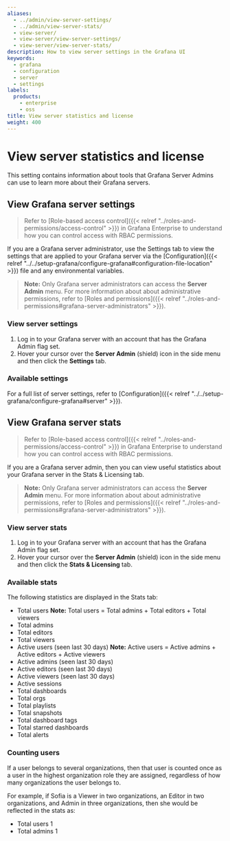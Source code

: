 ```yaml
---
aliases:
  - ../admin/view-server-settings/
  - ../admin/view-server-stats/
  - view-server/
  - view-server/view-server-settings/
  - view-server/view-server-stats/
description: How to view server settings in the Grafana UI
keywords:
  - grafana
  - configuration
  - server
  - settings
labels:
  products:
    - enterprise
    - oss
title: View server statistics and license
weight: 400
---
```


# View server statistics and license

This setting contains information about tools that Grafana Server Admins can use to learn more about their Grafana servers.

## View Grafana server settings

> Refer to [Role-based access control]({{< relref "../roles-and-permissions/access-control" >}}) in Grafana Enterprise to understand how you can control access with RBAC permissions.

If you are a Grafana server administrator, use the Settings tab to view the settings that are applied to your Grafana server via the [Configuration]({{< relref "../../setup-grafana/configure-grafana#configuration-file-location" >}}) file and any environmental variables.

> **Note:** Only Grafana server administrators can access the **Server Admin** menu. For more information about about administrative permissions, refer to [Roles and permissions]({{< relref "../roles-and-permissions#grafana-server-administrators" >}}).

### View server settings

1. Log in to your Grafana server with an account that has the Grafana Admin flag set.
1. Hover your cursor over the **Server Admin** (shield) icon in the side menu and then click the **Settings** tab.

### Available settings

For a full list of server settings, refer to [Configuration]({{< relref "../../setup-grafana/configure-grafana#server" >}}).

## View Grafana server stats

> Refer to [Role-based access control]({{< relref "../roles-and-permissions/access-control" >}}) in Grafana Enterprise to understand how you can control access with RBAC permissions.

If you are a Grafana server admin, then you can view useful statistics about your Grafana server in the Stats & Licensing tab.

> **Note:** Only Grafana server administrators can access the **Server Admin** menu. For more information about about administrative permissions, refer to [Roles and permissions]({{< relref "../roles-and-permissions#grafana-server-administrators" >}}).

### View server stats

1. Log in to your Grafana server with an account that has the Grafana Admin flag set.
1. Hover your cursor over the **Server Admin** (shield) icon in the side menu and then click the **Stats & Licensing** tab.

### Available stats

The following statistics are displayed in the Stats tab:

- Total users
  **Note:** Total users = Total admins + Total editors + Total viewers
- Total admins
- Total editors
- Total viewers
- Active users (seen last 30 days)
  **Note:** Active users = Active admins + Active editors + Active viewers
- Active admins (seen last 30 days)
- Active editors (seen last 30 days)
- Active viewers (seen last 30 days)
- Active sessions
- Total dashboards
- Total orgs
- Total playlists
- Total snapshots
- Total dashboard tags
- Total starred dashboards
- Total alerts

### Counting users

If a user belongs to several organizations, then that user is counted once as a user in the highest organization role they are assigned, regardless of how many organizations the user belongs to.

For example, if Sofia is a Viewer in two organizations, an Editor in two organizations, and Admin in three organizations, then she would be reflected in the stats as:

- Total users 1
- Total admins 1
